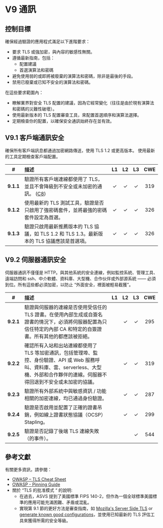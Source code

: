 # V9 通訊

## 控制目標

確保經過驗證的應用程式滿足以下進階要求：

* 要求 TLS 或強加密，與內容的敏感性無關。
* 遵循最新指南，包括：
  * 配置建議
  * 首選演算法和密碼
* 避免使用弱的或即將被廢棄的演算法和密碼，除非是最後的手段。
* 禁用已廢棄或已知不安全的演算法和密碼。

在這些要求範圍內：

* 瞭解業界對安全 TLS 配置的建議，因為它經常變化（往往是由於現有演算法和密碼的災難性破壞）。
* 使用最新版本的 TLS 配置審查工具，來配置首選順序和演算法選擇。
* 定期檢查你的配置，以確保安全通訊始終存在並有效。

## V9.1 客戶端通訊安全

確保所有客戶端訊息都通過加密網路傳送，使用 TLS 1.2 或更高版本。
使用最新的工具定期檢查客戶端配置。

| # | 描述 | L1 | L2 | L3 | CWE |
| :---: | :--- | :---: | :---: | :---: | :---: |
| **9.1.1** | 驗證所有客戶端連線都使用了 TLS，並且不會降級到不安全或未加密的通訊。 ([C8](https://owasp.org/www-project-proactive-controls/#div-numbering)) | ✓ | ✓ | ✓ | 319 |
| **9.1.2** | 使用最新的 TLS 測試工具，驗證是否只啟用了強密碼套件，並將最強的密碼套件設定為首選。 | ✓ | ✓ | ✓ | 326 |
| **9.1.3** | 驗證只啟用最新推薦版本的 TLS 協議，如 TLS 1.2 和 TLS 1.3。最新版本的 TLS 協議應該是首選項。 | ✓ | ✓ | ✓ | 326 |

## V9.2 伺服器通訊安全

伺服器通訊不僅僅是 HTTP。與其他系統的安全連線，例如監控系統、管理工具、遠端訪問和 ssh、中介軟體、資料庫、大型機、合作伙伴或外部源系統 —— 必須到位。所有這些都必須加密，以防止 “外面安全，裡面被輕易截獲”。

| # | 描述 | L1 | L2 | L3 | CWE |
| :---: | :--- | :---: | :---: | :---: | :---: |
| **9.2.1** | 驗證與伺服器的連線是否使用受信任的 TLS 證書。在使用內部生成或自簽名證書的情況下，必須將伺服器配置為只信任特定的內部 CA 和特定的自簽證書。所有其他的都應該被拒絕。 | | ✓ | ✓ | 295 |
| **9.2.2** | 確認所有入站和出站連線都使用了 TLS 等加密通訊，包括管理埠、監控、身份驗證、API 或 Web 服務呼叫、資料庫、雲、serverless、大型機、外部和合作夥伴的連線。伺服器不得回退到不安全或未加密的協議。 | | ✓ | ✓ | 319 |
| **9.2.3** | 驗證所有外部系統中與敏感資訊 / 功能相關的加密連線，均已通過身份驗證。 | | ✓ | ✓ | 287 |
| **9.2.4** | 驗證是否啟用並配置了正確的證書吊銷，例如線上證書狀態協議（OCSP）Stapling。 | | ✓ | ✓ | 299 |
| **9.2.5** | 驗證是否記錄了後端 TLS 連線失敗（的事件）。 | | | ✓ | 544 |

## 參考文獻

有關更多資訊，請參閱：

* [OWASP – TLS Cheat Sheet](https://cheatsheetseries.owasp.org/cheatsheets/Transport_Layer_Protection_Cheat_Sheet.html)
* [OWASP - Pinning Guide](https://owasp.org/www-community/controls/Certificate_and_Public_Key_Pinning)
* 關於 “TLS 的批准模式 “ 的說明:
    * 在過去，ASVS 提到了美國標準 FIPS 140-2，但作為一個全球標準美國標準的應用可能充滿困難、矛盾或混亂。
    * 實現第 9.1 節的更好方法是審查指南，如 [Mozilla's Server Side TLS](https://wiki.mozilla.org/Security/Server_Side_TLS) or [generate known good configurations](https://mozilla.github.io/server-side-tls/ssl-config-generator/)，並使用已知最新的 TLS 評估工具來獲得所需的安全等級。
